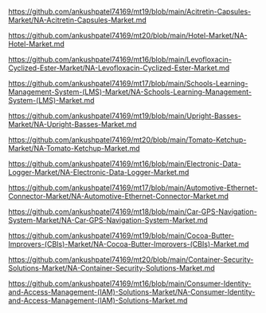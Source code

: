 <p><a href="https://github.com/ankushpatel74169/mt19/blob/main/Acitretin-Capsules-Market/NA-Acitretin-Capsules-Market.md">https://github.com/ankushpatel74169/mt19/blob/main/Acitretin-Capsules-Market/NA-Acitretin-Capsules-Market.md</a></p><p><a href="https://github.com/ankushpatel74169/mt20/blob/main/Hotel-Market/NA-Hotel-Market.md">https://github.com/ankushpatel74169/mt20/blob/main/Hotel-Market/NA-Hotel-Market.md</a></p><p><a href="https://github.com/ankushpatel74169/mt16/blob/main/Levofloxacin-Cyclized-Ester-Market/NA-Levofloxacin-Cyclized-Ester-Market.md">https://github.com/ankushpatel74169/mt16/blob/main/Levofloxacin-Cyclized-Ester-Market/NA-Levofloxacin-Cyclized-Ester-Market.md</a></p><p><a href="https://github.com/ankushpatel74169/mt17/blob/main/Schools-Learning-Management-System-(LMS)-Market/NA-Schools-Learning-Management-System-(LMS)-Market.md">https://github.com/ankushpatel74169/mt17/blob/main/Schools-Learning-Management-System-(LMS)-Market/NA-Schools-Learning-Management-System-(LMS)-Market.md</a></p><p><a href="https://github.com/ankushpatel74169/mt19/blob/main/Upright-Basses-Market/NA-Upright-Basses-Market.md">https://github.com/ankushpatel74169/mt19/blob/main/Upright-Basses-Market/NA-Upright-Basses-Market.md</a></p><p><a href="https://github.com/ankushpatel74169/mt20/blob/main/Tomato-Ketchup-Market/NA-Tomato-Ketchup-Market.md">https://github.com/ankushpatel74169/mt20/blob/main/Tomato-Ketchup-Market/NA-Tomato-Ketchup-Market.md</a></p><p><a href="https://github.com/ankushpatel74169/mt16/blob/main/Electronic-Data-Logger-Market/NA-Electronic-Data-Logger-Market.md">https://github.com/ankushpatel74169/mt16/blob/main/Electronic-Data-Logger-Market/NA-Electronic-Data-Logger-Market.md</a></p><p><a href="https://github.com/ankushpatel74169/mt17/blob/main/Automotive-Ethernet-Connector-Market/NA-Automotive-Ethernet-Connector-Market.md">https://github.com/ankushpatel74169/mt17/blob/main/Automotive-Ethernet-Connector-Market/NA-Automotive-Ethernet-Connector-Market.md</a></p><p><a href="https://github.com/ankushpatel74169/mt18/blob/main/Car-GPS-Navigation-System-Market/NA-Car-GPS-Navigation-System-Market.md">https://github.com/ankushpatel74169/mt18/blob/main/Car-GPS-Navigation-System-Market/NA-Car-GPS-Navigation-System-Market.md</a></p><p><a href="https://github.com/ankushpatel74169/mt19/blob/main/Cocoa-Butter-Improvers-(CBIs)-Market/NA-Cocoa-Butter-Improvers-(CBIs)-Market.md">https://github.com/ankushpatel74169/mt19/blob/main/Cocoa-Butter-Improvers-(CBIs)-Market/NA-Cocoa-Butter-Improvers-(CBIs)-Market.md</a></p><p><a href="https://github.com/ankushpatel74169/mt20/blob/main/Container-Security-Solutions-Market/NA-Container-Security-Solutions-Market.md">https://github.com/ankushpatel74169/mt20/blob/main/Container-Security-Solutions-Market/NA-Container-Security-Solutions-Market.md</a></p><p><a href="https://github.com/ankushpatel74169/mt16/blob/main/Consumer-Identity-and-Access-Management-(IAM)-Solutions-Market/NA-Consumer-Identity-and-Access-Management-(IAM)-Solutions-Market.md">https://github.com/ankushpatel74169/mt16/blob/main/Consumer-Identity-and-Access-Management-(IAM)-Solutions-Market/NA-Consumer-Identity-and-Access-Management-(IAM)-Solutions-Market.md</a></p>

